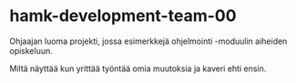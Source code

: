 # hamk-development-team-00
Ohjaajan luoma projekti, jossa esimerkkejä ohjelmointi -moduulin aiheiden opiskeluun.

Miltä näyttää kun yrittää työntää omia muutoksia ja kaveri ehti ensin.
